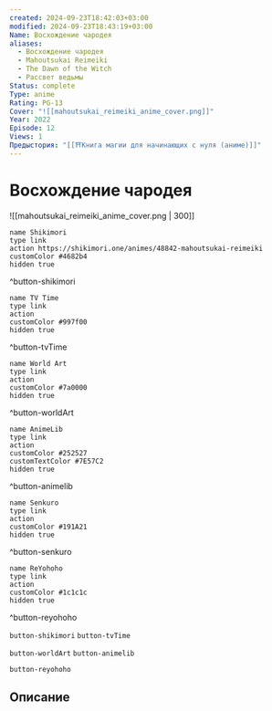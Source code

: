 ```yaml
---
created: 2024-09-23T18:42:03+03:00
modified: 2024-09-23T18:43:19+03:00
Name: Восхождение чародея
aliases:
  - Восхождение чародея
  - Mahoutsukai Reimeiki
  - The Dawn of the Witch
  - Рассвет ведьмы
Status: complete
Type: anime
Rating: PG-13
Cover: "![[mahoutsukai_reimeiki_anime_cover.png]]"
Year: 2022
Episode: 12
Views: 1
Предыстория: "[[⛩️Книга магии для начинающих с нуля (аниме)]]"
---
```


# Восхождение чародея

![[mahoutsukai_reimeiki_anime_cover.png | 300]]

```button
name Shikimori
type link
action https://shikimori.one/animes/48842-mahoutsukai-reimeiki
customColor #4682b4
hidden true
```
^button-shikimori

```button
name TV Time
type link
action 
customColor #997f00
hidden true
```
^button-tvTime

```button
name World Art
type link
action 
customColor #7a0000
hidden true
```
^button-worldArt

```button
name AnimeLib
type link
action 
customColor #252527
customTextColor #7E57C2
hidden true
```
^button-animelib

```button
name Senkuro
type link
action 
customColor #191A21
hidden true
```
^button-senkuro

```button
name ReYohoho
type link
action 
customColor #1c1c1c
hidden true
```
^button-reyohoho



`button-shikimori` `button-tvTime`

`button-worldArt` `button-animelib`

`button-reyohoho`

## Описание


